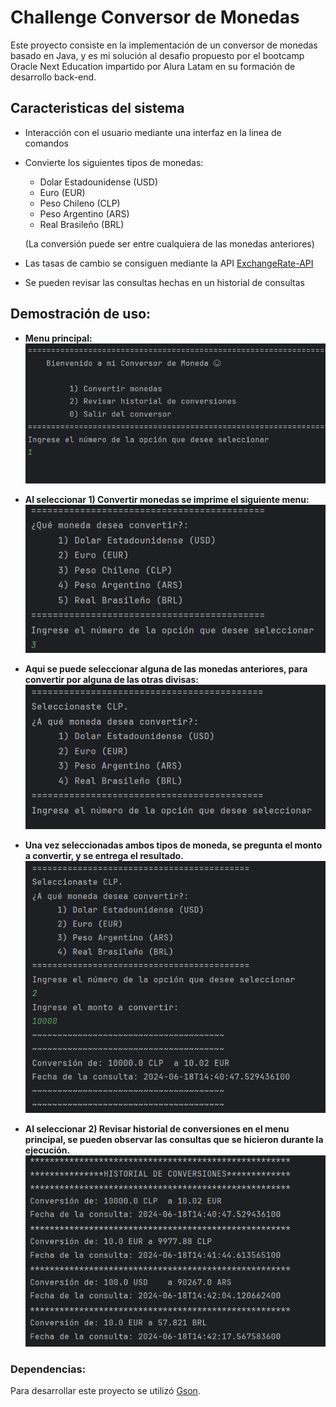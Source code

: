 # Challenge Conversor de Monedas

Este proyecto consiste en la implementación de un conversor de monedas basado en Java, y es mi solución al desafio propuesto por el bootcamp Oracle Next Education impartido por Alura Latam en su formación de desarrollo back-end. 

## Caracteristicas del sistema

* Interacción con el usuario mediante una interfaz en la linea de comandos 
* Convierte los siguientes tipos de monedas: 
    * Dolar Estadounidense (USD)
    * Euro (EUR)
    * Peso Chileno (CLP)
    * Peso Argentino (ARS)
    * Real Brasileño (BRL)

  (La conversión puede ser entre cualquiera de las monedas anteriores)
* Las tasas de cambio se consiguen mediante la API [ExchangeRate-API](https://www.exchangerate-api.com/)
* Se pueden revisar las consultas hechas en un historial de consultas

## Demostración de uso:

* **Menu principal:**
![MainMenu](img/mainMenu.png)

* **Al seleccionar 1) Convertir monedas se imprime el siguiente menu:**
![ConversorMoneda1](img/conversorMenu1.png)

* **Aqui se puede seleccionar alguna de las monedas anteriores, para convertir por alguna de las otras divisas:**
![ConversorMoneda2](img/conversorMenu2.png)

* **Una vez seleccionadas ambos tipos de moneda, se pregunta el monto a convertir, y se entrega el resultado.**
![Conversion](img/conversion.png)

* **Al seleccionar 2) Revisar historial de conversiones  en el menu principal, se pueden observar las consultas que se hicieron durante la ejecución.**
![Historial](img/historial.png)


### Dependencias:

Para desarrollar este proyecto se utilizó [Gson](https://mvnrepository.com/artifact/com.google.code.gson/gson).






